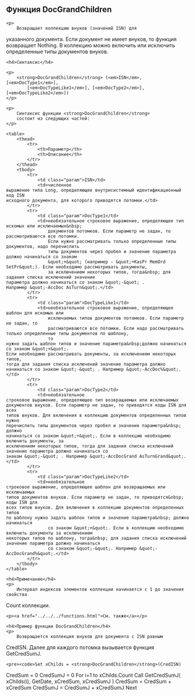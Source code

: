 <html>
<head>
    <title>DocGrandChildren</title>
    <link rel="stylesheet" href="../../../../common.css" />
</head>
<body>
    <h2>Функция DocGrandChildren</h2>

    <p>
        Возвращает коллекцию внуков (значений ISN) для 
указанного документа. Если документ не имеет внуков, то функция возвращает 
Nothing. В коллекцию можно включить или исключить определенные типы документов 
внуков.
    </p>

    <h4>Синтаксис</h4>

    <p>
        <strong>DocGrandChildren</strong> (<em>ISN</em>, [<em>DocType1</em>],
            [<em>DocTypeLike1</em>], [<em>DocType2</em>], [<em>DocTypeLike2</em>])
    </p>

    <p>
        Синтаксис функции <strong>DocGrandChildren</strong>
        состоит из следующих частей:
    </p>

    <table>
        <thead>
            <tr>
                <th>Параметр</th>
                <th>Описание</th>
            </tr>
        </thead>
        <tbody>
            <tr>
                <td class="param">ISN</td>
                <td>численное 
	выражение типа Long, определяющее внутрисистемный идентификационный код ISN 
	исходного документа, для которого приводятся потомки.</td>
            </tr>
            <tr>
                <td class="param">DocType1</td>
                <td>необязательное строковое выражение, определяющее тип искомых или исключаемых&nbsp; 
                    документов потомков. Если параметр не задан, то рассматриваются все потомки. 
                    Если нужно рассматривать только определенные типы документов, надо перечислить 
                    типы документов через пробел и значение параметра должно начинаться со знаком 
                    &quot;+&quot; (например - &quot;+KasPr MemOrd SetPr&quot;). Если необходимо рассматривать документы, 
                    за исключением некоторых типов, тогда&nbsp; для задания списка исключений значение 
	параметра должно начинаться со знаком &quot;-&quot; . 
	Например &quot;-AccDoc AsTurn&quot;.</td>
            </tr>
            <tr>
                <td class="param">DocTypeLike1</td>
                <td>необязательное строковое выражение, определяющее шаблон для искомых или 
                    исключаемых типов документов потомков. Если параметр не задан, то 
                    рассматриваются все потомки. Если надо рассматривать только определенные типы документов по шаблону, 
                    то 
	нужно задать шаблон типов и значение параметра&nbsp;должно начинаться со знаком &quot;+&quot;. 
	Если необходимо рассматривать документы, за исключением некоторых типов, 
	тогда для задания списка исключений значение параметра должно начинаться со знаком &quot;-&quot; . Например &quot;-AccDoc%&quot;.</td>
            </tr>
            <tr>
                <td class="param">DocType2</td>
                <td>необязательное 
	строковое выражение, определяющее тип возвращаемых или исключаемых документов внуков. Если параметр не задан, то приводятся коды ISN для всех 
	типов внуков. Для включения в коллекцию документов определенных типов нужно 
	перечислить типы документов через пробел и значение параметра&nbsp; должно 
	начинаться со знаком &quot;+&quot;. Если в коллекцию необходимо включить документы, за 
	исключением некоторых типов, тогда для задания списка исключений значение параметра должно начинаться со 
	знаком &quot;-&quot; . Например &quot;-AccDocGrand AsTurnGrand&quot;.</td>
            </tr>
            <tr>
                <td class="param">DocTypeLike2</td>
                <td>необязательное 
	строковое выражение, определяющее шаблон для возвращаемых или исключаемых 
	типов документов внуков. Если параметр не задан, то приводятся&nbsp; коды ISN для 
	всех типов внуков. Для включения в коллекцию документов определенных типов 
	по шаблону нужно задать шаблон типов и значение параметра&nbsp; должно начинаться 
	                со знаком &quot;+&quot;. Если в коллекцию необходимо включить документы за исключением 
	некоторых типов по шаблону, тогда&nbsp; для задания списка исключений значение параметра должно начинаться 
	                со сзнаком &quot;-&quot;. Например &quot;-AccDocGrand%&quot;.</td>
            </tr>
        </tbody>
    </table>

    <h4>Примечание</h4>
    <p>
        Интервал индексов элементов коллекции начинается с 1 до значения свойства 
Count коллекции.
    </p>

    <p><a href="../../../functions.html">См. также</a></p>

    <h4>Пример функции DocGrandChildren</h4>
    <p>
        Возвращается коллекция внуков для документа с ISN равным 
CredISN. Далее для каждого потомка вызывается функция GetCredSumJ.
    </p>

    <pre><code>Set xChilds = <strong>DocGrandChildren</strong>(CredISN)
CredSum = 0
CredSumJ = 0
For i=1 to xChilds.Count
  Call GetCredSumJ( xChilds(i), GetDate, xCredSum, xCredSumJ )
  CredSum = CredSum + xCredSum
  CredSumJ = CredSumJ + xCredSumJ
Next</code></pre>
</body>
</html>
